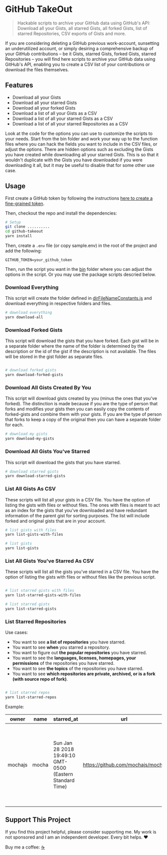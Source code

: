 # GitHub TakeOut

> Hackable scripts to archive your GitHub data using GitHub's API: Download all your Gists, all starred Gists, all forked Gists, list of starred Repositories, CSV exports of Gists and more.

If you are considering deleting a GitHub previous work-account, sunsetting an underutilized account, or simply desiring a comprehensive backup of your GitHub contributions – be it Gists, starred Gists, forked Gists, starred Repositories – you will find here scripts to archive your GitHub data using GitHub's API, enabling you to create a CSV list of your contributions or download the files themselves.

## Features

- Download all your Gists
- Download all your starred Gists
- Download all your forked Gists
- Download a list of all your Gists as a CSV
- Download a list of all your starred Gists as a CSV
- Download a list of all your starred Repositories as a CSV

Look at the code for the options you can use to customize the scripts to your needs. Start from the bin folder and work your way up to the function files where you can hack the fields you want to include in the CSV files, or adjust the options. There are hidden options such as excluding the Gists you have created while downloading all your starred Gists. This is so that it wouldn't duplicate with the Gists you have downloaded if you were downloading it all, but it may be useful to disable that for some other use case.

## Usage

First create a GitHub token by following the instructions [here to create a fine-grained token](https://docs.github.com/en/authentication/keeping-your-account-and-data-secure/managing-your-personal-access-tokens#creating-a-fine-grained-personal-access-token).

Then, checkout the repo and install the dependencies:

```bash
# Setup
git clone ..........
cd github-takeout
yarn install
```

Then, create a `.env` file (or copy sample.env) in the root of the project and add the following:

```env
GITHUB_TOKEN=your_github_token
```

Then, run the script you want in the [bin](./bin) folder where you can adjust the options in the script. Or you may use the package scripts descried below.

### Download Everything

This script will create the folder defined in [dirFileNameConstants.js](./dirFileNameConstants.js) and download everything in respective folders and files.

```bash
# download everything
yarn download-all

```

### Download Forked Gists

This script will download the gists that you have forked. Each gist will be in a separate folder where the name of the folder is determined by the description or the id of the gist if the description is not available. The files will be stored in the gist folder as separate files.

```bash

# download forked gists
yarn download-forked-gists
```

### Download All Gists Created By You

This script will download gists created by you (minus the ones that you've forked). The distinction is made because if you are the type of person that forks and modifies your gists then you can easily copy the contents of forked-gists and combine them with your gists. If you are the type of person that forks to keep a copy of the original then you can have a separate folder for each.

```bash
# download my gists
yarn download-my-gists

```

### Download All Gists You've Starred

This script will download the gists that you have starred.

```bash
# download starred gists
yarn download-starred-gists
```

### List All Gists As CSV

These scripts will list all your gists in a CSV file. You have the option of listing the gists with files or without files. The ones with files is meant to act as an index for the gists that you've downloaded and have redundant information of the parent gist for sorting purposes. The list will include forked and original gists that are in your account.

```bash
# list gists with files
yarn list-gists-with-files

# list gists
yarn list-gists

```

### List All Gists You've Starred As CSV

These scripts will list all the gists you've starred in a CSV file. You have the option of listing the gists with files or without files like the previous script.

```bash

# list starred gists with files
yarn list-starred-gists-with-files

# list starred gists
yarn list-starred-gists

```

### List Starred Repositories

Use cases:

- You want to see **a list of repositories** you have starred.
- You want to see **when** you starred a repository.
- You want to figure out **the popular repositories** you have starred.
- You want to see the **languages, licenses, homepages, your permissions** of the repositories you have starred.
- You want to see **the topics** of the repositories you have starred.
- You want to see **which repositories are private, archived, or is a fork (with source repo of fork)**.

```bash

# list starred repos
yarn list-starred-repos
```

Example:

| owner   | name  | starred_at                                                | url                              | description                                                                   | is_fork | fork_of | default_branch | license     | size  | homepage            | is_private | my_permissions | is_archived | created_at                                                | updated_at                                                | last_push_at                                              | language   | tags                                                                                                      | forks_count | open_issues_count | stargazers_count | watchers_count | has_wiki | has_projects | has_downloads | has_issues | has_pages | has_discussions |
| ------- | ----- | --------------------------------------------------------- | -------------------------------- | ----------------------------------------------------------------------------- | ------- | ------- | -------------- | ----------- | ----- | ------------------- | ---------- | -------------- | ----------- | --------------------------------------------------------- | --------------------------------------------------------- | --------------------------------------------------------- | ---------- | --------------------------------------------------------------------------------------------------------- | ----------- | ----------------- | ---------------- | -------------- | -------- | ------------ | ------------- | ---------- | --------- | --------------- |
| mochajs | mocha | Sun Jan 28 2018 19:49:10 GMT-0500 (Eastern Standard Time) | https://github.com/mochajs/mocha | ☕️ simple, flexible, fun javascript test framework for node.js & the browser | false   |         | master         | MIT License | 23904 | https://mochajs.org | false      | pull           | false       | Mon Mar 07 2011 13:44:25 GMT-0500 (Eastern Standard Time) | Thu May 16 2024 17:17:38 GMT-0400 (Eastern Daylight Time) | Thu May 16 2024 04:02:51 GMT-0400 (Eastern Daylight Time) | JavaScript | bdd, browser, javascript, mocha, mochajs, node, nodejs, tdd, test, test-framework, testing, testing-tools | 2987        | 238               | 22450            | 22450          | true     | false        | true          | true       | false     | false           |

## Support This Project

If you find this project helpful, please consider supporting me. My work is not sponsored and I am an independent developer. Every bit helps. ❤️

Buy me a coffee: [☕️](https://buymeacoffee.com/devarda)
